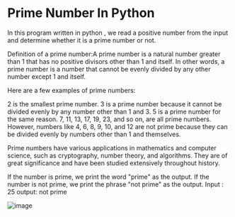 # Prime Number In Python

In this program written in python , we read a positive number from the input and determine whether it is a prime number or not.


Definition of a prime number:A prime number is a natural number greater than 1 that has no positive divisors other than 1 and itself. In other words, a prime number is a number that cannot be evenly divided by any other number except 1 and itself.

Here are a few examples of prime numbers:

2 is the smallest prime number.
3 is a prime number because it cannot be divided evenly by any number other than 1 and 3.
5 is a prime number for the same reason.
7, 11, 13, 17, 19, 23, and so on, are all prime numbers.
However, numbers like 4, 6, 8, 9, 10, and 12 are not prime because they can be divided evenly by numbers other than 1 and themselves.

Prime numbers have various applications in mathematics and computer science, such as cryptography, number theory, and algorithms. They are of great significance and have been studied extensively throughout history.

If the number is prime, we print the word "prime" as the output. If the number is not prime, we print the phrase "not prime" as the output.
Input :
25
output:
not prime

![image](https://github.com/MohammadAbbasi76/PrimeNumberInPython/assets/104908459/06a18fad-7bd5-4300-a2b5-adbe1bdd72ee)

